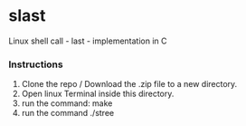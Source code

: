 # slast
Linux shell call - last - implementation in C
### Instructions
1. Clone the repo / Download the .zip file to a new directory.
2. Open linux Terminal inside this directory.
3. run the command: make
4. run the command ./stree

